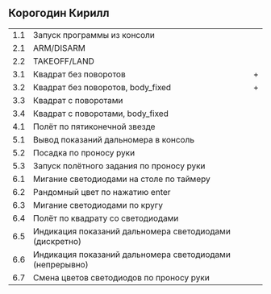 ## Корогодин Кирилл

<table><tr><td>1.1</td><td>Запуск программы из консоли</td><td> </td></tr><tr><td>2.1</td><td>ARM/DISARM</td><td> </td></tr><tr><td>2.2</td><td>TAKEOFF/LAND</td><td> </td></tr><tr><td>3.1</td><td>Квадрат без поворотов</td><td>+</td></tr><tr><td>3.2</td><td>Квадрат без поворотов, body_fixed</td><td>+</td></tr><tr><td>3.3</td><td>Квадрат с поворотами</td><td> </td></tr><tr><td>3.4</td><td>Квадрат с поворотами, body_fixed</td><td> </td></tr><tr><td>4.1</td><td>Полёт по пятиконечной звезде</td><td> </td></tr><tr><td>5.1</td><td>Вывод показаний дальномера в консоль</td><td> </td></tr><tr><td>5.2</td><td>Посадка по проносу руки</td><td> </td></tr><tr><td>5.3</td><td>Запуск полётного задания по проносу руки</td><td> </td></tr><tr><td>6.1</td><td>Мигание светодиодами на столе по таймеру</td><td> </td></tr><tr><td>6.2</td><td>Рандомный цвет по нажатию enter</td><td> </td></tr><tr><td>6.3</td><td>Мигание светодиодами по кругу</td><td> </td></tr><tr><td>6.4</td><td>Полёт по квадрату со светодиодами</td><td> </td></tr><tr><td>6.5</td><td>Индикация показаний дальномера светодиодами (дискретно)</td><td> </td></tr><tr><td>6.6</td><td>Индикация показаний дальномера светодиодами (непрерывно)</td><td> </td></tr><tr><td>6.7</td><td>Смена цветов светодиодов по проносу руки</td><td> </td></tr></table>
